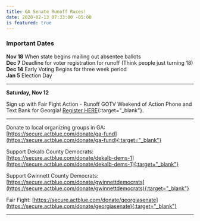 ```yaml
---
title: GA Senate Runoff Races!
date: 2020-02-13 07:33:00 -05:00
is featured: true
---
```


### Important Dates

**Nov 18**    When state begins mailing out absentee ballots  
**Dec  7**    Deadline for voter registration for runoff (Think people just turning 18)  
**Dec 14**    Early Voting Begins for three week period  
**Jan  5**    Election Day 

---

**Saturday, Nov 12** 

Sign up with Fair Fight Action - Runoff GOTV Weekend of Action Phone and Text Bank for Georgia! [Register HERE](https://www.mobilize.us/fairfightaction/event/362958/){:target="_blank"}. 

---

Donate to local organizing groups in GA:
[https://secure.actblue.com/donate/ga-fund](https://secure.actblue.com/donate/ga-fund){:target="_blank"}  

Support Dekalb County Democrats:
[https://secure.actblue.com/donate/dekalb-dems-1](https://secure.actblue.com/donate/dekalb-dems-1){:target="_blank"}  

Support Gwinnett County Democrats:
[https://secure.actblue.com/donate/gwinnettdemocrats](https://secure.actblue.com/donate/gwinnettdemocrats){:target="_blank"}  

Fair Fight:
[https://secure.actblue.com/donate/georgiasenate](https://secure.actblue.com/donate/georgiasenate){:target="_blank"} 

---
  